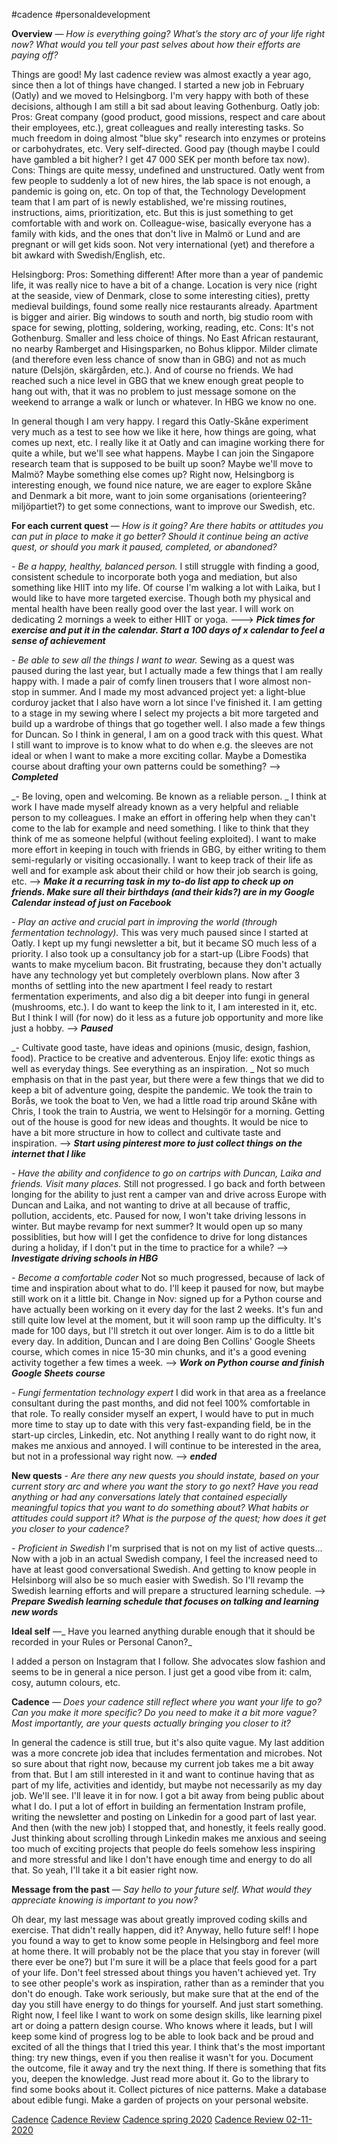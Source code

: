 #cadence #personaldevelopment 

**Overview** — _How is everything going? What’s the story arc of your life right now? What would you tell your past selves about how their efforts are paying off?_

Things are good! My last cadence review was almost exactly a year ago, since then a lot of things have changed. I started a new job in February (Oatly) and we moved to Helsingborg. I'm very happy with both of these decisions, although I am still a bit sad about leaving Gothenburg. 
Oatly job: 
Pros: Great company (good product, good missions, respect and care about their employees, etc.), great colleagues and really interesting tasks. So much freedom in doing almost "blue sky" research into enzymes or proteins or carbohydrates, etc. Very self-directed. Good pay (though maybe I could have gambled a bit higher? I get 47 000 SEK per month before tax now). 
Cons: Things are quite messy, undefined and unstructured. Oatly went from few people to suddenly a lot of new hires, the lab space is not enough, a pandemic is going on, etc. On top of that, the Technology Development team that I am part of is newly established, we're missing routines, instructions, aims, prioritization, etc. But this is just something to get comfortable with and work on. Colleague-wise, basically everyone has a family with kids, and the ones that don't live in Malmö or Lund and are pregnant or will get kids soon. Not very international (yet) and therefore a bit awkard with Swedish/English, etc. 

Helsingborg: 
Pros: Something different! After more than a year of pandemic life, it was really nice to have a bit of a change. Location is very nice (right at the seaside, view of Denmark, close to some interesting cities), pretty medieval buildings, found some really nice restaurants already. Apartment is bigger and airier. Big windows to south and north, big studio room with space for sewing, plotting, soldering, working, reading, etc. 
Cons: It's not Gothenburg. Smaller and less choice of things. No East African restaurant, no nearby Ramberget and Hisingsparken, no Bohus klippor. Milder climate (and therefore even less chance of snow than in GBG) and not as much nature (Delsjön, skärgården, etc.). And of course no friends. We had reached such a nice level in GBG that we knew enough great people to hang out with, that it was no problem to just message somone on the weekend to arrange a walk or lunch or whatever. In HBG we know no one. 

In general though I am very happy. I regard this Oatly-Skåne experiment very much as a test to see how we like it here, how things are going, what comes up next, etc. I really like it at Oatly and can imagine working there for quite a while, but we'll see what happens. Maybe I can join the Singapore research team that is supposed to be built up soon? Maybe we'll move to Malmö? Maybe something else comes up? Right now, Helsingborg is interesting enough, we found nice nature, we are eager to explore Skåne and Denmark a bit more, want to join some organisations (orienteering? miljöpartiet?) to get some connections, want to improve our Swedish, etc. 

**For each current quest** — _How is it going? Are there habits or attitudes you can put in place to make it go better? Should it continue being an active quest, or should you mark it paused, completed, or abandoned?_

_- Be a happy, healthy, balanced person._
I still struggle with finding a good, consistent schedule to incorporate both yoga and mediation, but also something like HIIT into my life. Of course I'm walking a lot with Laika, but I would like to have more targeted exercise. Though both my physical and mental health have been really good over the last year.
I will work on dedicating 2 mornings a week to either HIIT or yoga.
---> ***Pick times for exercise and put it in the calendar. Start a 100 days of x calendar to feel a sense of achievement***

_- Be able to sew all the things I want to wear._
Sewing as a quest was paused during the last year, but I actually made a few things that I am really happy with. I made a pair of comfy linen trousers that I wore almost non-stop in summer. And I made my most advanced project yet: a light-blue corduroy jacket that I also have worn a lot since I've finished it. I am getting to a stage in my sewing where I select my projects a bit more targeted and build up a wardrobe of things that go together well. I also made a few things for Duncan. So I think in general, I am on a good track with this quest. What I still want to improve is to know what to do when e.g. the sleeves are not ideal or when I want to make a more exciting collar. Maybe a Domestika course about drafting your own patterns could be something?
--> ***Completed***

_- Be loving, open and welcoming. Be known as a reliable person. _
I think at work I have made myself already known as a very helpful and reliable person to my colleagues. I make an effort in offering help when they can't come to the lab for example and need something. I like to think that they think of me as someone helpful (without feeling exploited). 
I want to make more effort in keeping in touch with friends in GBG, by either writing to them semi-regularly or visiting occasionally. I want to keep track of their life as well and for example ask about their child or how their job search is going, etc. 
--> ***Make it a recurring task in my to-do list app to check up on friends. Make sure all their birthdays (and their kids?) are in my Google Calendar instead of just on Facebook***

_- Play an active and crucial part in improving the world (through fermentation technology)._
This was very much paused since I started at Oatly. I kept up my fungi newsletter a bit, but it became SO much less of a priority. I also took up a consultancy job for a start-up (Libre Foods) that wants to make mycelium bacon. Bit frustrating, because they don't actually have any technology yet but completely overblown plans. 
Now after 3 months of settling into the new apartment I feel ready to restart fermentation experiments, and also dig a bit deeper into fungi in general (mushrooms, etc.). I do want to keep the link to it, I am interested in it, etc. But I think I will (for now) do it less as a future job opportunity and more like just a hobby. 
--> ***Paused***

_- Cultivate good taste, have ideas and opinions (music, design, fashion, food). Practice to be creative and adventerous. Enjoy life: exotic things as well as everyday things. See everything as an inspiration. _
Not so much emphasis on that in the past year, but there were a few things that we did to keep a bit of adventure going, despite the pandemic. We took the train to Borås, we took the boat to Ven, we had a little road trip around Skåne with Chris, I took the train to Austria, we went to Helsingör for a morning. Getting out of the house is good for new ideas and thoughts. It would be nice to have a bit more structure in how to collect and cultivate taste and inspiration. 
--> ***Start using pinterest more to just collect things on the internet that I like***

_- Have the ability and confidence to go on cartrips with Duncan, Laika and friends. Visit many places._
Still not progressed. I go back and forth between longing for the ability to just rent a camper van and drive across Europe with Duncan and Laika, and not wanting to drive at all because of traffic, pollution, accidents, etc. Paused for now, I won't take driving lessons in winter. But maybe revamp for next summer? It would open up so many possiblities, but how will I get the confidence to drive for long distances during a holiday, if I don't put in the time to practice for a while?
--> ***Investigate driving schools in HBG***

_- Become a comfortable coder_
Not so much progressed, because of lack of time and inspiration about what to do. I'll keep it paused for now, but maybe still work on it a little bit.
Change in Nov: signed up for a Python course and have actually been working on it every day for the last 2 weeks. It's fun and still quite low level at the moment, but it will soon ramp up the difficulty. It's made for 100 days, but I'll stretch it out over longer. Aim is to do a little bit every day.
In addition, Duncan and I are doing Ben Collins' Google Sheets course, which comes in nice 15-30 min chunks, and it's a good evening activity together a few times a week.
--> ***Work on Python course and finish Google Sheets course***

_- Fungi fermentation technology expert_
I did work in that area as a freelance consultant during the past months, and did not feel 100% comfortable in that role. To really consider myself an expert, I would have to put in much more time to stay up to date with this very fast-expanding field, be in the start-up circles, Linkedin, etc. Not anything I really want to do right now, it makes me anxious and annoyed. I will continue to be interested in the area, but not in a professional way right now.
--> ***ended***




**New quests** - _Are there any new quests you should instate, based on your current story arc and where you want the story to go next? Have you read anything or had any conversations lately that contained especially meaningful topics that you want to do something about? What habits or attitudes could support it? What is the purpose of the quest; how does it get you closer to your cadence?_

_- Proficient in Swedish_
I'm surprised that is not on my list of active quests... Now with a job in an actual Swedish company, I feel the increased need to have at least good conversational Swedish. And getting to know people in Helsinborg will also be so much easier with Swedish. So I'll revamp the Swedish learning efforts and will prepare a structured learning schedule. 
--> ***Prepare Swedish learning schedule that focuses on talking and learning new words***

**Ideal self** —_ Have you learned anything durable enough that it should be recorded in your Rules or Personal Canon?_

I added a person on Instagram that I follow. She advocates slow fashion and seems to be in general a nice person. I just get a good vibe from it: calm, cosy, autumn colours, etc. 


**Cadence** — _Does your cadence still reflect where you want your life to go? Can you make it more specific? Do you need to make it a bit more vague? Most importantly, are your quests actually bringing you closer to it?_

In general the cadence is still true, but it's also quite vague. My last addition was a more concrete job idea that includes fermentation and microbes. Not so sure about that right now, because my current job takes me a bit away from that. But I am still interested in it and want to continue having that as part of my life, activities and identidy, but maybe not necessarily as my day job. We'll see. I'll leave it in for now. 
I got a bit away from being public about what I do. I put a lot of effort in building an fermentation Instram profile, writing the newsletter and posting on Linkedin for a good part of last year. And then (with the new job) I stopped that, and honestly, it feels really good. Just thinking about scrolling through Linkedin makes me anxious and seeing too much of exciting projects that people do feels somehow less inspiring and more stressful and like I don't have enough time and energy to do all that. So yeah, I'll take it a bit easier right now.


**Message from the past** — _Say hello to your future self. What would they appreciate knowing is important to you now?_


Oh dear, my last message was about greatly improved coding skills and exercise. That didn't really happen, did it? 
Anyway, hello future self! I hope you found a way to get to know some people in Helsingborg and feel more at home there. It will probably not be the place that you stay in forever (will there ever be one?) but I'm sure it will be a place that feels good for a part of your life. Don't feel stressed about things you haven't achieved yet. Try to see other people's work as inspiration, rather than as a reminder that you don't do enough. Take work seriously, but make sure that at the end of the day you still have energy to do things for yourself. And just start something. Right now, I feel like I want to work on some design skills, like learning pixel art or doing a pattern design course. Who knows where it leads, but I will keep some kind of progress log to be able to look back and be proud and excited of all the things that I tried this year. I think that's the most important thing: try new things, even if you then realise it wasn't for you. Document the outcome, file it away and try the next thing. If there is something that fits you, deepen the knowledge. Just read more about it. Go to the library to find some books about it. Collect pictures of nice patterns. Make a database about edible fungi. Make a garden of projects on your personal website. 

[Cadence](private/Cadence/Cadence.md)
[Cadence Review](Cadence%20Review)
[Cadence spring 2020](private/Cadence/Cadence%20spring%202020.md)
[Cadence Review 02-11-2020](private/Cadence/Cadence%20Review%2002-11-2020.md)

